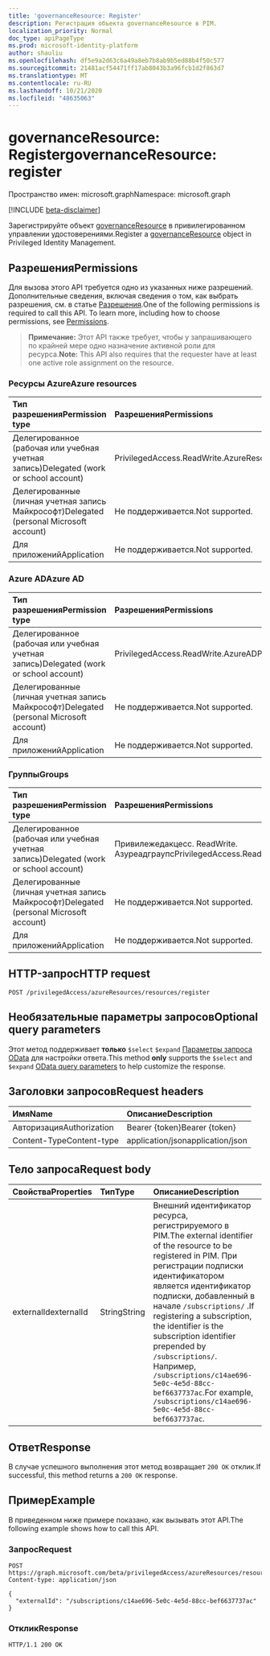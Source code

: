 ```yaml
---
title: 'governanceResource: Register'
description: Регистрация объекта governanceResource в PIM.
localization_priority: Normal
doc_type: apiPageType
ms.prod: microsoft-identity-platform
author: shauliu
ms.openlocfilehash: df5e9a2d63c6a49a8eb7b8ab9b5ed88b4f50c577
ms.sourcegitcommit: 21481acf54471ff17ab8043b3a96fcb1d2f863d7
ms.translationtype: MT
ms.contentlocale: ru-RU
ms.lasthandoff: 10/21/2020
ms.locfileid: "48635063"
---
```

# <a name="governanceresource-register"></a><span data-ttu-id="77009-103">governanceResource: Register</span><span class="sxs-lookup"><span data-stu-id="77009-103">governanceResource: register</span></span>

<span data-ttu-id="77009-104">Пространство имен: microsoft.graph</span><span class="sxs-lookup"><span data-stu-id="77009-104">Namespace: microsoft.graph</span></span>

[!INCLUDE [beta-disclaimer](../../includes/beta-disclaimer.md)]

<span data-ttu-id="77009-105">Зарегистрируйте объект [governanceResource](../resources/governanceresource.md) в привилегированном управлении удостоверениями.</span><span class="sxs-lookup"><span data-stu-id="77009-105">Register a [governanceResource](../resources/governanceresource.md) object in Privileged Identity Management.</span></span>

## <a name="permissions"></a><span data-ttu-id="77009-106">Разрешения</span><span class="sxs-lookup"><span data-stu-id="77009-106">Permissions</span></span>

<span data-ttu-id="77009-p101">Для вызова этого API требуется одно из указанных ниже разрешений. Дополнительные сведения, включая сведения о том, как выбрать разрешения, см. в статье [Разрешения](/graph/permissions-reference#privileged-access-permissions).</span><span class="sxs-lookup"><span data-stu-id="77009-p101">One of the following permissions is required to call this API. To learn more, including how to choose permissions, see [Permissions](/graph/permissions-reference#privileged-access-permissions).</span></span>

><span data-ttu-id="77009-109">**Примечание:** Этот API также требует, чтобы у запрашивающего по крайней мере одно назначение активной роли для ресурса.</span><span class="sxs-lookup"><span data-stu-id="77009-109">**Note:** This API also requires that the requester have at least one active role assignment on the resource.</span></span>

### <a name="azure-resources"></a><span data-ttu-id="77009-110">Ресурсы Azure</span><span class="sxs-lookup"><span data-stu-id="77009-110">Azure resources</span></span>

| <span data-ttu-id="77009-111">Тип разрешения</span><span class="sxs-lookup"><span data-stu-id="77009-111">Permission type</span></span> | <span data-ttu-id="77009-112">Разрешения</span><span class="sxs-lookup"><span data-stu-id="77009-112">Permissions</span></span> |
|:--------------- |:----------- |
| <span data-ttu-id="77009-113">Делегированное (рабочая или учебная учетная запись)</span><span class="sxs-lookup"><span data-stu-id="77009-113">Delegated (work or school account)</span></span> | <span data-ttu-id="77009-114">PrivilegedAccess.ReadWrite.AzureResources</span><span class="sxs-lookup"><span data-stu-id="77009-114">PrivilegedAccess.ReadWrite.AzureResources</span></span> |
| <span data-ttu-id="77009-115">Делегированные (личная учетная запись Майкрософт)</span><span class="sxs-lookup"><span data-stu-id="77009-115">Delegated (personal Microsoft account)</span></span> | <span data-ttu-id="77009-116">Не поддерживается.</span><span class="sxs-lookup"><span data-stu-id="77009-116">Not supported.</span></span> |
| <span data-ttu-id="77009-117">Для приложений</span><span class="sxs-lookup"><span data-stu-id="77009-117">Application</span></span> | <span data-ttu-id="77009-118">Не поддерживается.</span><span class="sxs-lookup"><span data-stu-id="77009-118">Not supported.</span></span> |

### <a name="azure-ad"></a><span data-ttu-id="77009-119">Azure AD</span><span class="sxs-lookup"><span data-stu-id="77009-119">Azure AD</span></span>

| <span data-ttu-id="77009-120">Тип разрешения</span><span class="sxs-lookup"><span data-stu-id="77009-120">Permission type</span></span> | <span data-ttu-id="77009-121">Разрешения</span><span class="sxs-lookup"><span data-stu-id="77009-121">Permissions</span></span> |
|:--------------- |:----------- |
| <span data-ttu-id="77009-122">Делегированное (рабочая или учебная учетная запись)</span><span class="sxs-lookup"><span data-stu-id="77009-122">Delegated (work or school account)</span></span> | <span data-ttu-id="77009-123">PrivilegedAccess.ReadWrite.AzureAD</span><span class="sxs-lookup"><span data-stu-id="77009-123">PrivilegedAccess.ReadWrite.AzureAD</span></span> |
| <span data-ttu-id="77009-124">Делегированные (личная учетная запись Майкрософт)</span><span class="sxs-lookup"><span data-stu-id="77009-124">Delegated (personal Microsoft account)</span></span> | <span data-ttu-id="77009-125">Не поддерживается.</span><span class="sxs-lookup"><span data-stu-id="77009-125">Not supported.</span></span> |
| <span data-ttu-id="77009-126">Для приложений</span><span class="sxs-lookup"><span data-stu-id="77009-126">Application</span></span> | <span data-ttu-id="77009-127">Не поддерживается.</span><span class="sxs-lookup"><span data-stu-id="77009-127">Not supported.</span></span> |

### <a name="groups"></a><span data-ttu-id="77009-128">Группы</span><span class="sxs-lookup"><span data-stu-id="77009-128">Groups</span></span>

|<span data-ttu-id="77009-129">Тип разрешения</span><span class="sxs-lookup"><span data-stu-id="77009-129">Permission type</span></span> | <span data-ttu-id="77009-130">Разрешения</span><span class="sxs-lookup"><span data-stu-id="77009-130">Permissions</span></span> |
|:-------------- |:----------- |
| <span data-ttu-id="77009-131">Делегированное (рабочая или учебная учетная запись)</span><span class="sxs-lookup"><span data-stu-id="77009-131">Delegated (work or school account)</span></span> | <span data-ttu-id="77009-132">Привилежедакцесс. ReadWrite. Азуреадграупс</span><span class="sxs-lookup"><span data-stu-id="77009-132">PrivilegedAccess.ReadWrite.AzureADGroups</span></span> |
| <span data-ttu-id="77009-133">Делегированные (личная учетная запись Майкрософт)</span><span class="sxs-lookup"><span data-stu-id="77009-133">Delegated (personal Microsoft account)</span></span> | <span data-ttu-id="77009-134">Не поддерживается.</span><span class="sxs-lookup"><span data-stu-id="77009-134">Not supported.</span></span> |
| <span data-ttu-id="77009-135">Для приложений</span><span class="sxs-lookup"><span data-stu-id="77009-135">Application</span></span> | <span data-ttu-id="77009-136">Не поддерживается.</span><span class="sxs-lookup"><span data-stu-id="77009-136">Not supported.</span></span> |

## <a name="http-request"></a><span data-ttu-id="77009-137">HTTP-запрос</span><span class="sxs-lookup"><span data-stu-id="77009-137">HTTP request</span></span>

<!-- { "blockType": "ignored" } -->
```http
POST /privilegedAccess/azureResources/resources/register
```

## <a name="optional-query-parameters"></a><span data-ttu-id="77009-138">Необязательные параметры запросов</span><span class="sxs-lookup"><span data-stu-id="77009-138">Optional query parameters</span></span>

<span data-ttu-id="77009-139">Этот метод поддерживает **только** `$select` `$expand` [Параметры запроса OData](/graph/query-parameters) для настройки ответа.</span><span class="sxs-lookup"><span data-stu-id="77009-139">This method **only** supports the `$select` and `$expand` [OData query parameters](/graph/query-parameters) to help customize the response.</span></span>

## <a name="request-headers"></a><span data-ttu-id="77009-140">Заголовки запросов</span><span class="sxs-lookup"><span data-stu-id="77009-140">Request headers</span></span>

| <span data-ttu-id="77009-141">Имя</span><span class="sxs-lookup"><span data-stu-id="77009-141">Name</span></span> | <span data-ttu-id="77009-142">Описание</span><span class="sxs-lookup"><span data-stu-id="77009-142">Description</span></span> |
|:---- |:----------- |
| <span data-ttu-id="77009-143">Авторизация</span><span class="sxs-lookup"><span data-stu-id="77009-143">Authorization</span></span> | <span data-ttu-id="77009-144">Bearer {token}</span><span class="sxs-lookup"><span data-stu-id="77009-144">Bearer {token}</span></span> |
| <span data-ttu-id="77009-145">Content-Type</span><span class="sxs-lookup"><span data-stu-id="77009-145">Content-type</span></span> | <span data-ttu-id="77009-146">application/json</span><span class="sxs-lookup"><span data-stu-id="77009-146">application/json</span></span> |

## <a name="request-body"></a><span data-ttu-id="77009-147">Тело запроса</span><span class="sxs-lookup"><span data-stu-id="77009-147">Request body</span></span>

| <span data-ttu-id="77009-148">Свойства</span><span class="sxs-lookup"><span data-stu-id="77009-148">Properties</span></span> | <span data-ttu-id="77009-149">Тип</span><span class="sxs-lookup"><span data-stu-id="77009-149">Type</span></span> | <span data-ttu-id="77009-150">Описание</span><span class="sxs-lookup"><span data-stu-id="77009-150">Description</span></span> |
|:---------- |:---- |:----------- |
| <span data-ttu-id="77009-151">externalId</span><span class="sxs-lookup"><span data-stu-id="77009-151">externalId</span></span> | <span data-ttu-id="77009-152">String</span><span class="sxs-lookup"><span data-stu-id="77009-152">String</span></span> | <span data-ttu-id="77009-153">Внешний идентификатор ресурса, регистрируемого в PIM.</span><span class="sxs-lookup"><span data-stu-id="77009-153">The external identifier of the resource to be registered in PIM.</span></span> <span data-ttu-id="77009-154">При регистрации подписки идентификатором является идентификатор подписки, добавленный в начале `/subscriptions/` .</span><span class="sxs-lookup"><span data-stu-id="77009-154">If registering a subscription, the identifier is the subscription identifier prepended by `/subscriptions/`.</span></span> <span data-ttu-id="77009-155">Например, `/subscriptions/c14ae696-5e0c-4e5d-88cc-bef6637737ac`.</span><span class="sxs-lookup"><span data-stu-id="77009-155">For example, `/subscriptions/c14ae696-5e0c-4e5d-88cc-bef6637737ac`.</span></span> |

## <a name="response"></a><span data-ttu-id="77009-156">Ответ</span><span class="sxs-lookup"><span data-stu-id="77009-156">Response</span></span>

<span data-ttu-id="77009-157">В случае успешного выполнения этот метод возвращает `200 OK` отклик.</span><span class="sxs-lookup"><span data-stu-id="77009-157">If successful, this method returns a `200 OK` response.</span></span>

## <a name="example"></a><span data-ttu-id="77009-158">Пример</span><span class="sxs-lookup"><span data-stu-id="77009-158">Example</span></span>

<span data-ttu-id="77009-159">В приведенном ниже примере показано, как вызывать этот API.</span><span class="sxs-lookup"><span data-stu-id="77009-159">The following example shows how to call this API.</span></span>
<!-- {
  "blockType": "request",
  "name": "get_governanceresource"
}-->
### <a name="request"></a><span data-ttu-id="77009-160">Запрос</span><span class="sxs-lookup"><span data-stu-id="77009-160">Request</span></span>
```http
POST https://graph.microsoft.com/beta/privilegedAccess/azureResources/resources/register
Content-type: application/json

{
  "externalId": "/subscriptions/c14ae696-5e0c-4e5d-88cc-bef6637737ac"
}
```
### <a name="response"></a><span data-ttu-id="77009-161">Отклик</span><span class="sxs-lookup"><span data-stu-id="77009-161">Response</span></span>
<!-- {
  "blockType": "response",
  "truncated": false,
  "@odata.type": "microsoft.graph.governanceResource"
} -->
```http
HTTP/1.1 200 OK
```

<!-- uuid: 8fcb5dbc-d5aa-4681-8e31-b001d5168d79
2015-10-25 14:57:30 UTC -->
<!--
{
  "type": "#page.annotation",
  "description": "Register governanceResource",
  "keywords": "",
  "section": "documentation",
  "tocPath": "",
  "suppressions": []
}
-->



